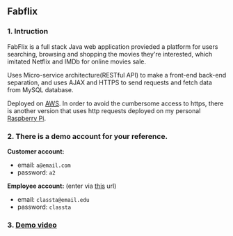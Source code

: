 ## Fabflix

### 1. Intruction

FabFlix is a full stack Java web application provieded a platform for users searching, browsing and shopping the movies they're interested, which imitated Netflix and IMDb for online movies sale.

Uses Micro-service architecture(RESTful API) to make a front-end back-end separation, and uses AJAX and HTTPS to send requests and fetch data from MySQL database. 

Deployed on [AWS](http://52.53.150.120:8080/fabflix/). In order to avoid the cumbersome access to https, there is another version that uses http requests deployed on my personal [Raspberry Pi](http://71.69.162.72:27373/fabflix/).

### 2. There is a demo account for your reference.

**Customer account:**
* email: `a@email.com`
* password: `a2`

**Employee account:** (enter via [this](http://71.69.162.72:27373/fabflix/_dashboard.html) url)
* email: `classta@email.edu`
* password: `classta`

### 3. [Demo video](https://youtu.be/cKRI9VabjFE)


